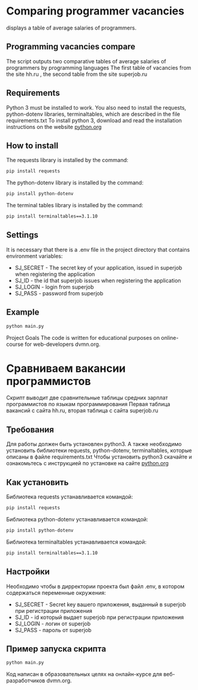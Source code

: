 # Comparing programmer vacancies
 displays a table of average salaries of programmers.

## Programming vacancies compare
The script outputs two comparative tables of average salaries of programmers by programming languages
The first table of vacancies from the site hh.ru , the second table from the site superjob.ru


## Requirements
Python 3 must be installed to work. You also need to install the requests, python-dotenv libraries,
terminaltables, which are described in the file requirements.txt
To install python 3, download and read the installation instructions on the website [python.org](https://www.python.org/downoloads)


## How to install
The requests library is installed by the command:
```bash
pip install requests
```
The python-dotenv library is installed by the command:
```bash
pip install python-dotenv
```
The terminal tables library is installed by the command:
```bash
pip install terminaltables==3.1.10
```

## Settings
It is necessary that there is a .env file in the project directory that contains environment variables:
* SJ_SECRET - The secret key of your application, issued in superjob when registering the application
* SJ_ID - the id that superjob issues when registering the application
* SJ_LOGIN - login from superjob
* SJ_PASS - password from superjob
## Example
```bash
python main.py
```

Project Goals
The code is written for educational purposes on online-course for web-developers dvmn.org.


# Сравниваем вакансии программистов
Скрипт выводит две сравнительные таблицы средних зарплат программистов по языкам программирования
Первая таблица вакансий с сайта hh.ru, вторая таблица с сайта superjob.ru

## Требования
Для работы должен быть установлен python3. А также необходимо установить библиотеки requests, python-dotenv, 
terminaltables, которые описаны в файле requirements.txt
Чтобы установить python3 скачайте и ознакомьтесь с инструкцией по установке на сайте [python.org](https://www.python.org/downoloads)

## Как установить
Библиотека requests устанавливается командой:
```bash
pip install requests
```
Библиотека python-dotenv устанавливается командой:
```bash
pip install python-dotenv
```
Библиотека terminaltables устанавливается командой:
```bash
pip install terminaltables==3.1.10
```

## Настройки
Необходимо чтобы в дирректории проекта был файл .env, в котором содержаться переменные окружения:
* SJ_SECRET - Secret key вашего приложения, выданный в superjob при регистрации приложения
* SJ_ID - id который выдает superjob при регистрации приложения
* SJ_LOGIN - логин от superjob
* SJ_PASS - пароль от superjob
## Пример запуска скрипта
```bash
python main.py
```

Код написан в образовательных целях на онлайн-курсе для веб-разработчиков dvmn.org.